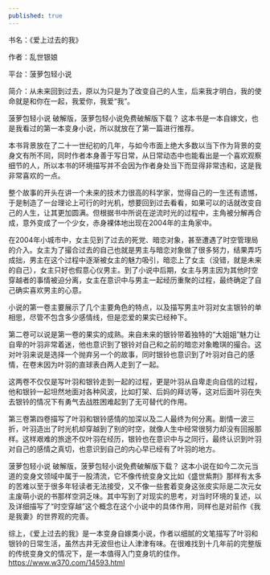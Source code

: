 ```yaml
---
published: true
---
```

书名：《爱上过去的我》

作者：乱世银娘

平台：菠萝包轻小说

简介：从未来回到过去，原以为只是为了改变自己的人生，后来我才明白，我的使命就是和你在一起，我爱你，我爱“我”。

菠萝包轻小说 破解版，菠萝包轻小说免费破解版下载？
这本书是一本自嫁文，也是我看过的第一本变身小说，所以就放在了第一篇进行推荐。

本书背景放在了二十一世纪初的几年，与如今市面上绝大多数以当下作为背景的变身文有所不同，同时作者本身善于写日常，从日常动态中也能看出是一个喜欢观察细节的人，所以本书的环境描写并不会因为作者身处当下而显得非常违和，这是我非常喜欢的一点。

整个故事的开头在讲一个未来的技术力很高的科学家，觉得自己的一生还有遗憾，于是制造了一台理论上可行的时光机，想要回到过去看看，如果可以的话就改变自己的人生，让其更加圆满。但根据书中所说在逆流时光的过程中，主角被分解再合成，意外变成了一个少女，赤身裸体地出现在2004年的主角家中。

在2004年小城市中，女主见到了过去的死党、暗恋对象，甚至遭遇了时空管理局的介入。女主为了撮合过去的自己也就是男主与暗恋对象做了很多努力，结果弄巧成拙，男主在这个过程中逐渐被女主的魅力吸引，暗恋上了女主（没错，就是未来的自己），女主只好也假意心仪男主。到了小说中后期，女主与男主因为其他时空穿越者的事情被迫分离，女主在意识中与男主一起经历重聚的过程，最终确定了自己确实喜欢男主的心意。

小说的第一卷主要展示了几个主要角色的特点，以及描写男主叶羽对女主银铃的单相思，尽管不包含多少感情线，但是恋爱的果实已经种下。

第二卷可以说是第一卷的果实的成熟。来自未来的银铃带着独特的“大姐姐”魅力让自卑的叶羽非常着迷，他也意识到了银铃对自己和之前的暗恋对象瞻琪的撮合。这对叶羽来说是选择一个抛弃另一个的故事，同时银铃也意识到了叶羽对自己的感情，在卷末因为叶羽的直球表白两人走到了一起。

这两卷不仅仅是写叶羽和银铃走到一起的过程，更是叶羽从自卑走向自信的过程，他和银铃一起坦然地面对各种风波，比如打架、后妈的拜访等，这对后面叶羽在失去银铃的情况下有勇气去战胜困难起到了无可替代的作用。

第三卷第四卷描写了叶羽和银铃感情的加深以及二人最终为何分离。剧情一波三折，叶羽造出了时光机却穿越到了别的时空，就像人生中经常很努力却没有回报那样。这样艰难的旅途不仅叶羽在经历，银铃也在意识中与之同行，最终认识到叶羽对自己的感情之真切，也意识到自己的内心早已经有了叶羽的地方。

菠萝包轻小说 破解版，菠萝包轻小说免费破解版下载？
这本小说在如今二次元当道的变身文领域中属于一股清流，它不像传统变身文比如《盛世紫荆》那样有太多的苦难以至于很多年轻读者无法接受，又不像一些套着变身这张皮实际是二次元女主废萌小说的书那样空洞乏味。其中写到了对现实的思考，对当时环境的复述，以及详细描写了“时空穿越”这个概念在这个小说中的具体作用，同样也是对前作《我是我妻》的世界观的完善。

综上，《爱上过去的我》是一本变身自嫁类小说，作者以细腻的文笔描写了叶羽和银铃的日常生活，虽然古井无波但也让人津津有味。在很难找到十几年前的完整版的传统变身文的情况下，是一本值得入门变身坑的佳作。
  https://www.w370.com/14593.html

